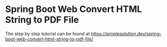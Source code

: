 # Spring Boot Web Convert HTML String to PDF File
The step by step tutorial can be found at https://simplesolution.dev/spring-boot-web-convert-html-string-to-pdf-file/
